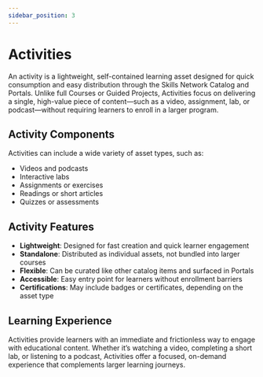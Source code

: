 ```yaml
---
sidebar_position: 3
---
```


# Activities

An activity is a lightweight, self-contained learning asset designed for quick consumption and easy distribution through the Skills Network Catalog and Portals. Unlike full Courses or Guided Projects, Activities focus on delivering a single, high-value piece of content—such as a video, assignment, lab, or podcast—without requiring learners to enroll in a larger program.

## Activity Components

Activities can include a wide variety of asset types, such as:

- Videos and podcasts
- Interactive labs
- Assignments or exercises
- Readings or short articles
- Quizzes or assessments

## Activity Features

- **Lightweight**: Designed for fast creation and quick learner engagement  
- **Standalone**: Distributed as individual assets, not bundled into larger courses  
- **Flexible**: Can be curated like other catalog items and surfaced in Portals  
- **Accessible**: Easy entry point for learners without enrollment barriers  
- **Certifications**: May include badges or certificates, depending on the asset type  

## Learning Experience

Activities provide learners with an immediate and frictionless way to engage with educational content. Whether it’s watching a video, completing a short lab, or listening to a podcast, Activities offer a focused, on-demand experience that complements larger learning journeys.
